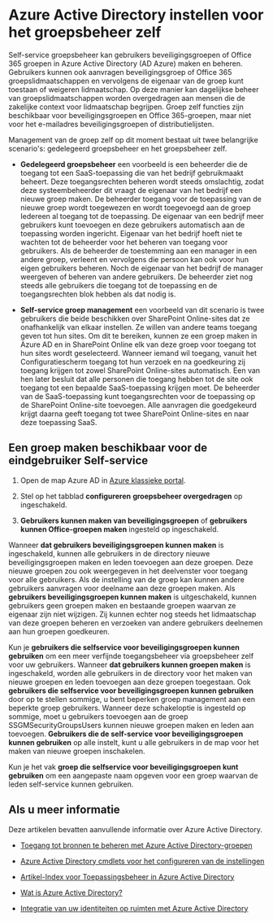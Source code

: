 <properties
    pageTitle="Azure Active Directory instellen voor beheer van toepassing-selfservice | Microsoft Azure"
    description="Self-service groepsbeheer kan gebruikers maken en beheren van beveiliging of Office 365 groepen in Azure Active Directory en biedt gebruikers de mogelijkheid om op verzoek-beveiligingsgroep of groepslidmaatschappen voor Office 365"
    services="active-directory"
    documentationCenter=""
  authors="curtand"
    manager="femila"
    editor=""
    />

<tags
    ms.service="active-directory"
    ms.workload="identity"
    ms.tgt_pltfrm="na"
    ms.devlang="na"
    ms.topic="get-started-article"
    ms.date="08/10/2016"
    ms.author="curtand"/>

# <a name="setting-up-azure-active-directory-for-self-service-group-management"></a>Azure Active Directory instellen voor het groepsbeheer zelf

Self-service groepsbeheer kan gebruikers beveiligingsgroepen of Office 365 groepen in Azure Active Directory (AD Azure) maken en beheren. Gebruikers kunnen ook aanvragen beveiligingsgroep of Office 365 groepslidmaatschappen en vervolgens de eigenaar van de groep kunt toestaan of weigeren lidmaatschap. Op deze manier kan dagelijkse beheer van groepslidmaatschappen worden overgedragen aan mensen die de zakelijke context voor lidmaatschap begrijpen. Groep zelf functies zijn beschikbaar voor beveiligingsgroepen en Office 365-groepen, maar niet voor het e-mailadres beveiligingsgroepen of distributielijsten.

Management van de groep zelf op dit moment bestaat uit twee belangrijke scenario's: gedelegeerd groepsbeheer en het groepsbeheer zelf.

- **Gedelegeerd groepsbeheer** 
   een voorbeeld is een beheerder die de toegang tot een SaaS-toepassing die van het bedrijf gebruikmaakt beheert. Deze toegangsrechten beheren wordt steeds omslachtig, zodat deze systeembeheerder dit vraagt de eigenaar van het bedrijf een nieuwe groep maken. De beheerder toegang voor de toepassing van de nieuwe groep wordt toegewezen en wordt toegevoegd aan de groep Iedereen al toegang tot de toepassing. De eigenaar van een bedrijf meer gebruikers kunt toevoegen en deze gebruikers automatisch aan de toepassing worden ingericht. Eigenaar van het bedrijf hoeft niet te wachten tot de beheerder voor het beheren van toegang voor gebruikers. Als de beheerder de toestemming aan een manager in een andere groep, verleent en vervolgens die persoon kan ook voor hun eigen gebruikers beheren. Noch de eigenaar van het bedrijf de manager weergeven of beheren van andere gebruikers. De beheerder ziet nog steeds alle gebruikers die toegang tot de toepassing en de toegangsrechten blok hebben als dat nodig is.

- **Self-service groep management** 
   een voorbeeld van dit scenario is twee gebruikers die beide beschikken over SharePoint Online-sites dat ze onafhankelijk van elkaar instellen. Ze willen van andere teams toegang geven tot hun sites. Om dit te bereiken, kunnen ze een groep maken in Azure AD en in SharePoint Online elk van deze groep voor toegang tot hun sites wordt geselecteerd. Wanneer iemand wil toegang, vanuit het Configuratiescherm toegang tot hun verzoek en na goedkeuring zij toegang krijgen tot zowel SharePoint Online-sites automatisch. Een van hen later besluit dat alle personen die toegang hebben tot de site ook toegang tot een bepaalde SaaS-toepassing krijgen moet. De beheerder van de SaaS-toepassing kunt toegangsrechten voor de toepassing op de SharePoint Online-site toevoegen. Alle aanvragen die goedgekeurd krijgt daarna geeft toegang tot twee SharePoint Online-sites en naar deze toepassing SaaS.

## <a name="making-a-group-available-for-end-user-self-service"></a>Een groep maken beschikbaar voor de eindgebruiker Self-service

1. Open de map Azure AD in [Azure klassieke portal](https://manage.windowsazure.com).

2. Stel op het tabblad **configureren** **groepsbeheer overgedragen** op ingeschakeld.

3. **Gebruikers kunnen maken van beveiligingsgroepen** of **gebruikers kunnen Office-groepen maken** ingesteld op ingeschakeld.

Wanneer **dat gebruikers beveiligingsgroepen kunnen maken** is ingeschakeld, kunnen alle gebruikers in de directory nieuwe beveiligingsgroepen maken en leden toevoegen aan deze groepen. Deze nieuwe groepen zou ook weergegeven in het deelvenster voor toegang voor alle gebruikers. Als de instelling van de groep kan kunnen andere gebruikers aanvragen voor deelname aan deze groepen maken. Als **gebruikers beveiligingsgroepen kunnen maken** is uitgeschakeld, kunnen gebruikers geen groepen maken en bestaande groepen waarvan ze eigenaar zijn niet wijzigen. Zij kunnen echter nog steeds het lidmaatschap van deze groepen beheren en verzoeken van andere gebruikers deelnemen aan hun groepen goedkeuren.

Kun je **gebruikers die selfservice voor beveiligingsgroepen kunnen gebruiken** om een meer verfijnde toegangsbeheer via groepsbeheer zelf voor uw gebruikers. Wanneer **dat gebruikers kunnen groepen maken** is ingeschakeld, worden alle gebruikers in de directory voor het maken van nieuwe groepen en leden toevoegen aan deze groepen toegestaan. Ook **gebruikers die selfservice voor beveiligingsgroepen kunnen gebruiken** door op te stellen sommige, u bent beperken groep management aan een beperkte groep gebruikers. Wanneer deze schakeloptie is ingesteld op sommige, moet u gebruikers toevoegen aan de groep SSGMSecurityGroupsUsers kunnen nieuwe groepen maken en leden aan toevoegen. **Gebruikers die de self-service voor beveiligingsgroepen kunnen gebruiken** op alle instelt, kunt u alle gebruikers in de map voor het maken van nieuwe groepen inschakelen.

Kun je het vak **groep die selfservice voor beveiligingsgroepen kunt gebruiken** om een aangepaste naam opgeven voor een groep waarvan de leden self-service kunnen gebruiken.

## <a name="additional-information"></a>Als u meer informatie

Deze artikelen bevatten aanvullende informatie over Azure Active Directory.

* [Toegang tot bronnen te beheren met Azure Active Directory-groepen](active-directory-manage-groups.md)

* [Azure Active Directory cmdlets voor het configureren van de instellingen](active-directory-accessmanagement-groups-settings-cmdlets.md)

* [Artikel-Index voor Toepassingsbeheer in Azure Active Directory](active-directory-apps-index.md)

* [Wat is Azure Active Directory?](active-directory-whatis.md)

* [Integratie van uw identiteiten op ruimten met Azure Active Directory](active-directory-aadconnect.md)
